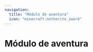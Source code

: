```yaml
---
navigation:
  title: "Módulo de aventura"
  icon: "minecraft:netherite_sword"
---
```


# Módulo de aventura

<SubPages />